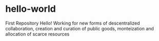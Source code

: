 # hello-world
First Repository
Hello! Working for new forms of descentralized collaboration, creation and curation of public goods, monteization and allocation of scarce  resources
